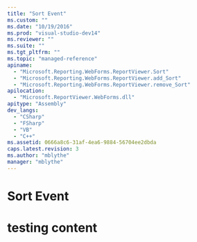 ```yaml
---
title: "Sort Event"
ms.custom: ""
ms.date: "10/19/2016"
ms.prod: "visual-studio-dev14"
ms.reviewer: ""
ms.suite: ""
ms.tgt_pltfrm: ""
ms.topic: "managed-reference"
apiname: 
  - "Microsoft.Reporting.WebForms.ReportViewer.Sort"
  - "Microsoft.Reporting.WebForms.ReportViewer.add_Sort"
  - "Microsoft.Reporting.WebForms.ReportViewer.remove_Sort"
apilocation: 
  - "Microsoft.ReportViewer.WebForms.dll"
apitype: "Assembly"
dev_langs: 
  - "CSharp"
  - "FSharp"
  - "VB"
  - "C++"
ms.assetid: 0666a8c6-31af-4ea6-9884-56704ee2dbda
caps.latest.revision: 3
ms.author: "mblythe"
manager: "mblythe"
---
```

# Sort Event
# testing content